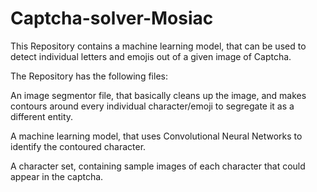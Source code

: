 # Captcha-solver-Mosiac
This Repository contains a machine learning model, that can be used to detect individual letters and emojis out of a given image of Captcha.

The Repository has the following files:

An image segmentor file, that basically cleans up the image, and makes contours around every individual character/emoji to segregate it as a different entity.

A machine learning model, that uses Convolutional Neural Networks to identify the contoured character.

A character set, containing sample images of each character that could appear in the captcha.
